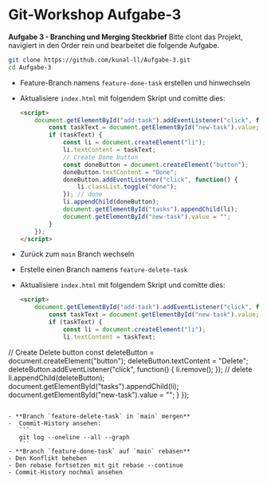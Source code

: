 # Git-Workshop Aufgabe-3

**Aufgabe 3 - Branching und Merging Steckbrief**
Bitte clont das Projekt, navigiert in den Order rein und bearbeitet die folgende Aufgabe.
   ```sh
   git clone https://github.com/kunal-ll/Aufgabe-3.git
   cd Aufgabe-3
   ```

- Feature-Branch namens `feature-done-task` erstellen und hinwechseln 
- Aktualisiere `index.html` mit folgendem Skript und comitte dies:
   ```html
   <script>
       document.getElementById("add-task").addEventListener("click", function() {
           const taskText = document.getElementById("new-task").value;
           if (taskText) {
               const li = document.createElement("li");
               li.textContent = taskText;
               // Create Done button
               const doneButton = document.createElement("button");
               doneButton.textContent = "Done";
               doneButton.addEventListener("click", function() {
                   li.classList.toggle("done");
               }); // done
               li.appendChild(doneButton);
               document.getElementById("tasks").appendChild(li);
               document.getElementById("new-task").value = "";
           }
       });
   </script>
   ```

- Zurück zum `main` Branch wechseln
- Erstelle einen Branch namens `feature-delete-task`
- Aktualisiere `index.html` mit folgendem Skript und comitte dies:
   ```html
   <script>
       document.getElementById("add-task").addEventListener("click", function() {
           const taskText = document.getElementById("new-task").value;
           if (taskText) {
               const li = document.createElement("li");
               li.textContent = taskText;
// Create Delete button
               const deleteButton = document.createElement("button");
               deleteButton.textContent = "Delete";
               deleteButton.addEventListener("click", function() {
                   li.remove();
               }); // delete
               li.appendChild(deleteButton);
               document.getElementById("tasks").appendChild(li);
               document.getElementById("new-task").value = "";
           }
       });
   </script>
   ```

- **Branch `feature-delete-task` in `main` mergen**
-  Commit-History ansehen:
      ```
      git log --oneline --all --graph
      ```
- **Branch `feature-done-task` auf `main` rebasen**
- Den Konflikt beheben
- Den rebase fortsetzen mit git rebase --continue
- Commit-History nochmal ansehen
